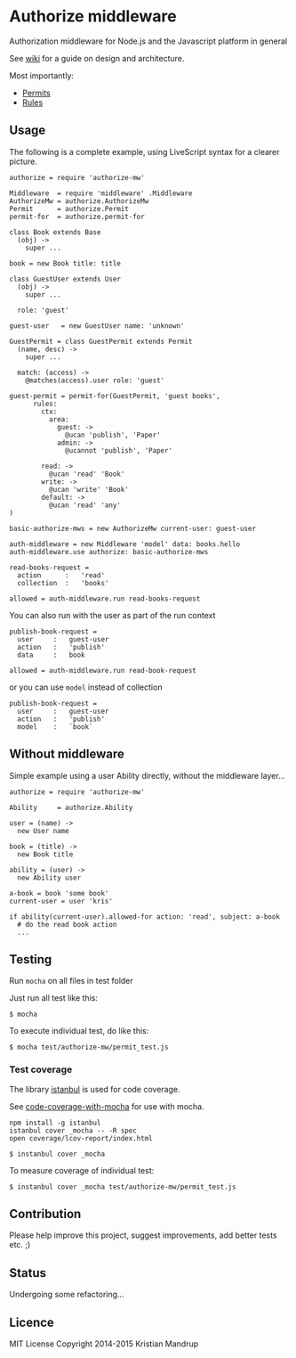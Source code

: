 # Authorize middleware

Authorization middleware for Node.js and the Javascript platform in general

See [wiki](https://github.com/kristianmandrup/authorize-mw/wiki) for a guide on design and architecture.

Most importantly:

* [Permits](https://github.com/kristianmandrup/authorize-mw/wiki/Permits)
* [Rules](https://github.com/kristianmandrup/authorize-mw/wiki/Rules)

## Usage

The following is a complete example, using LiveScript syntax for a clearer picture.

```LiveScript
authorize = require 'authorize-mw'

Middleware  = require 'middleware' .Middleware
AuthorizeMw = authorize.AuthorizeMw
Permit      = authorize.Permit
permit-for  = authorize.permit-for

class Book extends Base
  (obj) ->
    super ...

book = new Book title: title

class GuestUser extends User
  (obj) ->
    super ...

  role: 'guest'

guest-user   = new GuestUser name: 'unknown'

GuestPermit = class GuestPermit extends Permit
  (name, desc) ->
    super ...

  match: (access) ->
    @matches(access).user role: 'guest'

guest-permit = permit-for(GuestPermit, 'guest books',
      rules:
        ctx:
          area:
            guest: ->
              @ucan 'publish', 'Paper'
            admin: ->
              @ucannot 'publish', 'Paper'

        read: ->
          @ucan 'read' 'Book'
        write: ->
          @ucan 'write' 'Book'
        default: ->
          @ucan 'read' 'any'
)

basic-authorize-mws = new AuthorizeMw current-user: guest-user

auth-middleware = new Middleware 'model' data: books.hello
auth-middleware.use authorize: basic-authorize-mws

read-books-request =
  action      :   'read'
  collection  :   'books'

allowed = auth-middleware.run read-books-request
```

You can also run with the user as part of the run context

```LiveScript
publish-book-request =
  user     :   guest-user
  action   :   'publish'
  data     :   book

allowed = auth-middleware.run read-book-request
```

or you can use `model` instead of collection

```LiveScript
publish-book-request =
  user     :   guest-user
  action   :   'publish'
  model    :   `book`
```

## Without middleware

Simple example using a user Ability directly, without the middleware layer...

```LiveScript
authorize = require 'authorize-mw'

Ability     = authorize.Ability

user = (name) ->
  new User name

book = (title) ->
  new Book title

ability = (user) ->
  new Ability user

a-book = book 'some book'
current-user = user 'kris'

if ability(current-user).allowed-for action: 'read', subject: a-book
  # do the read book action
  ...
```  

## Testing

Run `mocha` on all files in test folder

Just run all test like this:

`$ mocha`

To execute individual test, do like this:

`$ mocha test/authorize-mw/permit_test.js`

### Test coverage

The library [istanbul](http://ariya.ofilabs.com/2012/12/javascript-code-coverage-with-istanbul.html) is used for code coverage.

See [code-coverage-with-mocha](http://stackoverflow.com/questions/16633246/code-coverage-with-mocha) for use with mocha.

```
npm install -g istanbul
istanbul cover _mocha -- -R spec
open coverage/lcov-report/index.html
```

`$ instanbul cover _mocha`

 To measure coverage of individual test:

 `$ instanbul cover _mocha test/authorize-mw/permit_test.js`

## Contribution

Please help improve this project, suggest improvements, add better tests etc. ;)

## Status

Undergoing some refactoring...

## Licence

MIT License
Copyright 2014-2015 Kristian Mandrup
